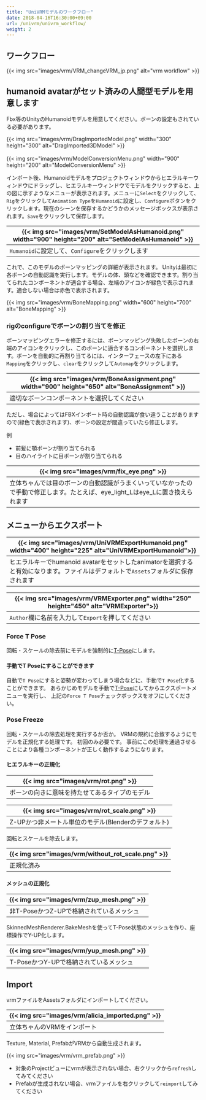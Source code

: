```yaml
---
title: "UniVRMモデルのワークフロー"
date: 2018-04-16T16:30:00+09:00
url: /univrm/univrm_workflow/
weight: 2
---
```


## ワークフロー

{{< img src="images/vrm/VRM_changeVRM_jp.png" alt="vrm workflow" >}}

## humanoid avatarがセット済みの人間型モデルを用意します

Fbx等のUnityのHumanoidモデルを用意してください。ボーンの設定もされている必要があります。

{{< img src="images/vrm/DragImportedModel.png" width="300" height="300" alt="DragImported3DModel" >}}
<br>
<br>
{{< img src="images/vrm/ModelConversionMenu.png" width="900" height="200" alt="ModelConversionMenu" >}}

インポート後、Humanoidモデルをプロジェクトウィンドウからヒエラルキーウィンドウにドラッグし、ヒエラルキーウィンドウでモデルをクリックすると、上の図に示すようなメニューが表示されます。メニューに`Select`をクリックして、`Rig`をクリックして`Animation Type`を`Humanoid`に設定し、`Configure`ボタンをクリックします。現在のシーンを保存するかどうかのメッセージボックスが表示されます。`Save`をクリックして保存します。

|{{< img src="images/vrm/SetModelAsHumanoid.png" width="900" height="200" alt="SetModelAsHumanoid" >}}|
|-----|
|`Humanoid`に設定して、`Configure`をクリックします|

これで、このモデルのボーンマッピングの詳細が表示されます。 Unityは最初に各ボーンの自動認識を実行します。モデルの体、頭などを確認できます。割り当てられたコンポーネントが適合する場合、左端のアイコンが緑色で表示されます。適合しない場合は赤色で表示されます。

{{< img src="images/vrm/BoneMapping.png" width="600" height="700" alt="BoneMapping" >}}

### rigのconfigureでボーンの割り当てを修正
ボーンマッピングエラーを修正するには、ボーンマッピング失敗したボーンの右端のアイコンをクリックし、このボーンに適合するコンポーネントを選択します。ボーンを自動的に再割り当てるには、インターフェースの左下にある`Mapping`をクリックし、`clear`をクリックして`Automap`をクリックします。

|{{< img src="images/vrm/BoneAssignment.png" width="900" height="650" alt="BoneAssignment" >}}|
|-----|
|適切なボーンコンポーネントを選択してください|

ただし、場合によってはFBXインポート時の自動認識が食い違うことがありますので(緑色で表示されます)、ボーンの設定が間違っていたら修正します。

例

* 前髪に顎ボーンが割り当てられる
* 目のハイライトに目ボーンが割り当てられる

|{{< img src="images/vrm/fix_eye.png" >}}|
|-----|
|立体ちゃんでは目のボーンの自動認識がうまくいっていなかったので手動で修正します。たとえば、eye_light_Lはeye_Lに置き換えられます|

## メニューからエクスポート
|{{< img src="images/vrm/UniVRMExportHumanoid.png" width="400" height="225" alt="UniVRMExportHumanoid">}}|
|-----|
|ヒエラルキーでhumanoid avatarをセットしたanimatorを選択すると有効になります。ファイルはデフォルトで`Assets`フォルダに保存されます|

|{{< img src="images/vrm/VRMExporter.png" width="250" height="450" alt="VRMExporter">}}|
|-----|
|`Author`欄に名前を入力して`Export`を押してください|

### Force T Pose
回転・スケールの除去前にモデルを強制的に[T-Pose](../../docs/dev/vrm/vrm_tpose/)にします。

#### 手動でT Poseにすることができます
自動で`T Pose`にすると姿勢が変わってしまう場合などに、手動で`T Pose`化することができます。
あらかじめモデルを手動で[T-Pose](../../docs/dev/vrm/vrm_tpose/)にしてからエクスポートメニューを実行し、
上記の``Force T Pose``チェックボックスをオフにしてください。

### Pose Freeze
回転・スケールの除去処理を実行するか否か。
VRMの規約に合致するようにモデルを正規化する処理です。
初回のみ必要です。
事前にこの処理を通過させることにより各種コンポーネントが正しく動作するようになります。

#### ヒエラルキーの正規化

|{{< img src="images/vrm/rot.png" >}}|
|-----|
|ボーンの向きに意味を持たせてあるタイプのモデル|

|{{< img src="images/vrm/rot_scale.png" >}}|
|-----|
|Z-UPかつ非メートル単位のモデル(Blenderのデフォルト)|

回転とスケールを除去します。

|{{< img src="images/vrm/without_rot_scale.png" >}}|
|-----|
|正規化済み|

#### メッシュの正規化

|{{< img src="images/vrm/zup_mesh.png" >}}|
|-----|
|非T-PoseかつZ-UPで格納されているメッシュ|

SkinnedMeshRenderer.BakeMeshを使ってT-Pose状態のメッシュを作り、座標操作でY-UP化します。

|{{< img src="images/vrm/yup_mesh.png" >}}|
|-----|
|T-PoseかつY-UPで格納されているメッシュ|

## Import
vrmファイルをAssetsフォルダにインポートしてください。

|{{< img src="images/vrm/alicia_imported.png" >}}|
|-----|
|立体ちゃんのVRMをインポート|

Texture, Material, PrefabがVRMから自動生成されます。

{{< img src="images/vrm/vrm_prefab.png" >}}

* 対象のProjectビューにvrmが表示されない場合、右クリックから``refresh``してみてください
* Prefabが生成されない場合、vrmファイルを右クリックして``reimport``してみてください
